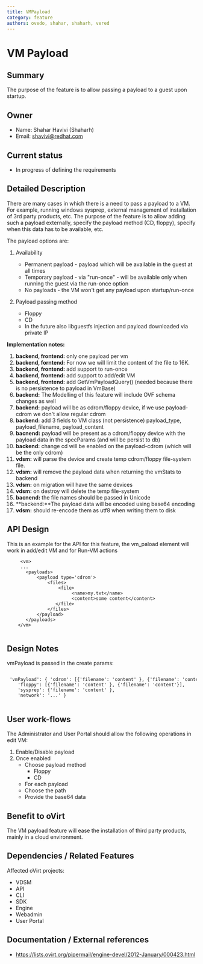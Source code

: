 ```yaml
---
title: VMPayload
category: feature
authors: ovedo, shahar, shaharh, vered
---
```


# VM Payload

## Summary

The purpose of the feature is to allow passing a payload to a guest upon startup.

## Owner

*   Name: Shahar Havivi (Shaharh)
*   Email: <shavivi@redhat.com>

## Current status

*   In progress of defining the requirements

## Detailed Description

There are many cases in which there is a need to pass a payload to a VM. For example, running windows sysprep, external management of installation of 3rd party products, etc. The purpose of the feature is to allow adding such a payload externally, specify the payload method (CD, floppy), specify when this data has to be available, etc.

The payload options are:

1.  Availability
    -   Permanent payload - payload which will be available in the guest at all times
    -   Temporary payload - via "run-once" - will be available only when running the guest via the run-once option
    -   No payloads - the VM won't get any payload upon startup/run-once

2.  Payload passing method
    -   Floppy
    -   CD
    -   In the future also libguestfs injection and payload downloaded via private IP

**Implementation notes:**

1.  **backend, frontend:** only one payload per vm
2.  **backend, forntend:** For now we will limit the content of the file to 16K.
3.  **backend, frontend:** add support to run-once
4.  **backend, frontend:** add support to add/edit VM
5.  **backend, frontend:** add GetVmPayloadQuery() (needed because there is no persistence to payload in VmBase)
6.  **backend:** The Modelling of this feature will include OVF schema changes as well
7.  **backend:** payload will be as cdrom/floppy device, if we use payload-cdrom we don't allow regular cdrom
8.  **backend:** add 3 fields to VM class (not persistence) payload_type, payload_filename, payload_content
9.  **bacnend:** payload will be present as a cdrom/floppy device with the payload data in the specParams (and will be persist to db)
10. **backend:** change cd will be enabled on the payload-cdrom (which will be the only cdrom)
11. **vdsm:** will parse the device and create temp cdrom/floppy file-system file.
12. **vdsm:** will remove the payload data when returning the vmStats to backend
13. **vdsm:** on migration will have the same devices
14. **vdsm:** on destroy will delete the temp file-system
15. **bacnend:** the file names should be passed in Unicode
16. **backend:**The payload data will be encoded using base64 encoding
17. **vdsm:** should re-encode them as utf8 when writing them to disk

## API Design

This is an example for the API for this feature, the vm_paload element will work in add/edit VM and for Run-VM actions

         <vm>
         ...
           <payloads>
               <payload type='cdrom'>
                   <files>
                       <file>
                            <name>my.txt</name>
                            <content>some content</content>
                      </file>
                   </files>
               </payload>
           </payloads>
        </vm>
       

## Design Notes

vmPayload is passed in the create params:

       'vmPayload': { 'cdrom': [{'filename': 'content' }, {'filename': 'content'}],
        'floppy': [{'filename': 'content' }, {'filename': 'content'}],
        'sysprep': {'filename': 'content' },
        'network': '...' }
       

## User work-flows

The Administrator and User Portal should allow the following operations in edit VM:

1.  Enable/Disable payload
2.  Once enabled
    -   Choose payload method
        -   Floppy
        -   CD
    -   For each payload
    -   Choose the path
    -   Provide the base64 data

## Benefit to oVirt

The VM payload feature will ease the installation of third party products, mainly in a cloud environment.

## Dependencies / Related Features

Affected oVirt projects:

*   VDSM
*   API
*   CLI
*   SDK
*   Engine
*   Webadmin
*   User Portal

## Documentation / External references

*   <https://lists.ovirt.org/pipermail/engine-devel/2012-January/000423.html>


